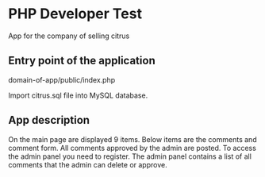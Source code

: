 # PHP Developer Test

App for the company of selling citrus

## Entry point of the application

domain-of-app/public/index.php

Import citrus.sql file into MySQL database.

## App description
On the main page are displayed 9 items.
Below items are the comments and comment form.
All comments approved by the admin are posted.
To access the admin panel you need to register.
The admin panel contains a list of all comments that the admin can delete or approve.
